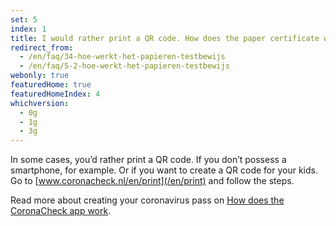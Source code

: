 ```yaml
---
set: 5
index: 1
title: I would rather print a QR code. How does the paper certificate work?
redirect_from: 
  - /en/faq/34-hoe-werkt-het-papieren-testbewijs
  - /en/faq/5-2-hoe-werkt-het-papieren-testbewijs
webonly: true
featuredHome: true
featuredHomeIndex: 4
whichversion:
  - 0g
  - 1g
  - 3g
---
```

In some cases, you’d rather print a QR code. If you don’t possess a smartphone, for example. Or if you want to create a QR code for your kids. Go to  [www.coronacheck.nl/en/print](/en/print) and follow the steps.

Read more about creating your coronavirus pass on [How does the CoronaCheck app work](/en/faq/1-1-hoe-werkt-de-coronacheck-app/).
